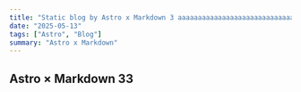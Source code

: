 ```yaml
---
title: "Static blog by Astro x Markdown 3 aaaaaaaaaaaaaaaaaaaaaaaaaaaaaaaaaaaaaaaaaaaaaaaaaaaaaa"
date: "2025-05-13"
tags: ["Astro", "Blog"]
summary: "Astro x Markdown"
---
```


## Astro × Markdown 33
